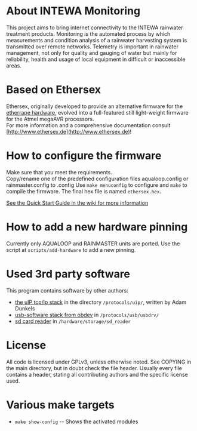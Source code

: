 About INTEWA Monitoring
=======================
This project aims to bring internet connectivity to the INTEWA rainwater treatment products. Monitoring is the automated process by which measurements and condition analysis of a rainwater harvesting system is transmitted over remote networks. Telemetry is important in rainwater management, not only for quality and gauging of water but mainly for reliability, health and usage of local equipment in difficult or inaccessible areas.

Based on Ethersex
=================
Ethersex, originally developed to provide an alternative firmware for the [etherrape hardware](http://www.lochraster.org/etherrape),
evolved into a full-featured still light-weight firmware for the Atmel megaAVR processors.  
For more information and a comprehensive documentation  consult [http://www.ethersex.de](http://www.ethersex.de)!

How to configure the firmware
=============================
Make sure that you meet the requirements.  
Copy/rename one of the predefined configuration files aqualoop.config or rainmaster.config to .config
Use `make menuconfig` to configure and `make` to compile the firmware.
The final hex file is named `ethersex.hex`.

[See the Quick Start Guide in the wiki for more information](http://ethersex.de/index.php/Quick_Start_Guide)

How to add a new hardware pinning
=================================
Currently only AQUALOOP and RAINMASTER units are ported.
Use the script at `scripts/add-hardware` to add a new pinning.


Used 3rd party software 
=======================
This program contains software by other authors:

* [the uIP tcp/ip stack](http://www.sics.se/~adam/uip) in the directory `/protocols/uip/`, written by Adam Dunkels
* [usb-software stack from obdev](http://www.obdev.at/products/vusb/index.html) in `/protocols/usb/usbdrv/`
* [sd card reader](http://www.roland-riegel.de/sd-reader/index.html) in `/hardware/storage/sd_reader`

License
=======
All code is licensed under GPLv3, unless otherwise noted. See COPYING in the main
directory, but in doubt check the file header. Usually every file contains a
header, stating all contributing authors and the specific license used.

Various make targets
====================

* `make show-config` -- Shows the activated modules
